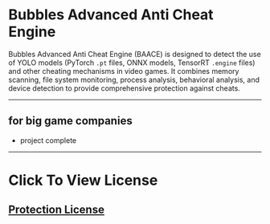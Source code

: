# Bubbles Advanced Anti Cheat Engine

Bubbles Advanced Anti Cheat Engine (BAACE) is designed to detect the use of YOLO models (PyTorch `.pt` files, ONNX models, TensorRT `.engine` files) and other cheating mechanisms in video games. It combines memory scanning, file system monitoring, process analysis, behavioral analysis, and device detection to provide comprehensive protection against cheats.

----------

## for big game companies

- project complete
----------


# Click To View License 
## [Protection License](https://github.com/KernFerm/Bubbles-Advanced-Anti-Cheat-Engine/blob/main/LICENSE)
